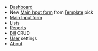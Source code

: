 - [Dashboard](Dashboard)
- New [Main Input form](Main%20Input%20form) from [Template](Template) pick
- [Main Input form](Main%20Input%20form)
- [Lists](Lists)
- [Reports](Reports)
- [Bill](Bill) CRUD
- [User](User) settings
- [About](About)
